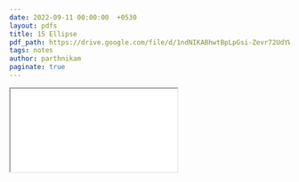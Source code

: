 ```yaml
---
date: 2022-09-11 00:00:00  +0530
layout: pdfs
title: 15 Ellipse
pdf_path: https://drive.google.com/file/d/1ndNIKABhwtBpLpGsi-Zevr72UdYWkAmS/preview?usp=sharing
tags: notes
author: parthnikam
paginate: true
---
```


<iframe class="embed-pdf" src="{{ page.pdf_path }}#toolbar=0" seamless="seamless" scrolling="no" style="overflow:hidden"></iframe>

